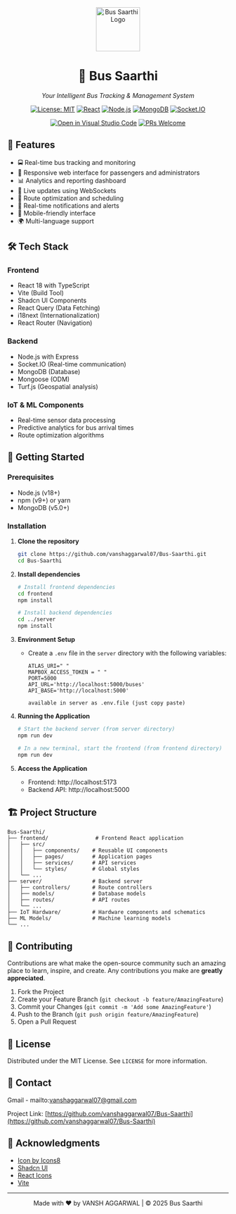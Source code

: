 <div align="center">
  <img src="https://img.icons8.com/color/96/000000/bus.png" alt="Bus Saarthi Logo" width="100"/>
  <h1>🚌 Bus Saarthi</h1>
  <p><em>Your Intelligent Bus Tracking & Management System</em></p>
  
  [![License: MIT](https://img.shields.io/badge/License-MIT-yellow.svg)](https://opensource.org/licenses/MIT)
  [![React](https://img.shields.io/badge/React-18.2.0-61DAFB?logo=react)](https://reactjs.org/)
  [![Node.js](https://img.shields.io/badge/Node.js-18.0.0-339933?logo=node.js)](https://nodejs.org/)
  [![MongoDB](https://img.shields.io/badge/MongoDB-5.0.0-47A248?logo=mongodb)](https://www.mongodb.com/)
  [![Socket.IO](https://img.shields.io/badge/Socket.IO-4.8.1-010101?logo=socket.io)](https://socket.io/)

  [![Open in Visual Studio Code](https://img.shields.io/badge/Open%20in-VSCode-007ACC?logo=visualstudiocode)](https://open.vscode.dev/yourusername/Bus-Saarthi)
  [![PRs Welcome](https://img.shields.io/badge/PRs-welcome-brightgreen.svg?style=flat-square)](http://makeapullrequest.com)
</div>

## 🌟 Features

- 🚍 Real-time bus tracking and monitoring
- 📱 Responsive web interface for passengers and administrators
- 📊 Analytics and reporting dashboard
- 🔄 Live updates using WebSockets
- 📍 Route optimization and scheduling
- 🔔 Real-time notifications and alerts
- 📱 Mobile-friendly interface
- 🌍 Multi-language support

## 🛠️ Tech Stack

### Frontend
- React 18 with TypeScript
- Vite (Build Tool)
- Shadcn UI Components
- React Query (Data Fetching)
- i18next (Internationalization)
- React Router (Navigation)

### Backend
- Node.js with Express
- Socket.IO (Real-time communication)
- MongoDB (Database)
- Mongoose (ODM)
- Turf.js (Geospatial analysis)

### IoT & ML Components
- Real-time sensor data processing
- Predictive analytics for bus arrival times
- Route optimization algorithms

## 🚀 Getting Started

### Prerequisites
- Node.js (v18+)
- npm (v9+) or yarn
- MongoDB (v5.0+)

### Installation

1. **Clone the repository**
   ```bash
   git clone https://github.com/vanshaggarwal07/Bus-Saarthi.git
   cd Bus-Saarthi
   ```

2. **Install dependencies**
   ```bash
   # Install frontend dependencies
   cd frontend
   npm install
   
   # Install backend dependencies
   cd ../server
   npm install
   ```

3. **Environment Setup**
   - Create a `.env` file in the `server` directory with the following variables:
     ```env
     ATLAS_URI=" "
     MAPBOX_ACCESS_TOKEN = " "
     PORT=5000
     API_URL='http://localhost:5000/buses'
     API_BASE='http://localhost:5000'

     available in server as .env.file (just copy paste)
     ```

4. **Running the Application**
   ```bash
   # Start the backend server (from server directory)
   npm run dev
   
   # In a new terminal, start the frontend (from frontend directory)
   npm run dev
   ```

5. **Access the Application**
   - Frontend: http://localhost:5173
   - Backend API: http://localhost:5000



## 🏗️ Project Structure

```
Bus-Saarthi/
├── frontend/               # Frontend React application
│   ├── src/
│   │   ├── components/    # Reusable UI components
│   │   ├── pages/         # Application pages
│   │   ├── services/      # API services
│   │   └── styles/        # Global styles
│   └── ...
├── server/                # Backend server
│   ├── controllers/       # Route controllers
│   ├── models/            # Database models
│   ├── routes/            # API routes
│   └── ...
├── IoT Hardware/          # Hardware components and schematics
├── ML Models/             # Machine learning models
└── ...
```

## 🤝 Contributing

Contributions are what make the open-source community such an amazing place to learn, inspire, and create. Any contributions you make are **greatly appreciated**.

1. Fork the Project
2. Create your Feature Branch (`git checkout -b feature/AmazingFeature`)
3. Commit your Changes (`git commit -m 'Add some AmazingFeature'`)
4. Push to the Branch (`git push origin feature/AmazingFeature`)
5. Open a Pull Request

## 📄 License

Distributed under the MIT License. See `LICENSE` for more information.

## 📧 Contact

Gmail - mailto:vanshaggarwal07@gmail.com

Project Link: [https://github.com/vanshaggarwal07/Bus-Saarthi](https://github.com/vanshaggarwal07/Bus-Saarthi)

## 🙏 Acknowledgments

- [Icon by Icons8](https://icons8.com)
- [Shadcn UI](https://ui.shadcn.com/)
- [React Icons](https://react-icons.github.io/react-icons/)
- [Vite](https://vitejs.dev/)

---

<div align="center">
  Made with ❤️ by VANSH AGGARWAL | © 2025 Bus Saarthi
</div>